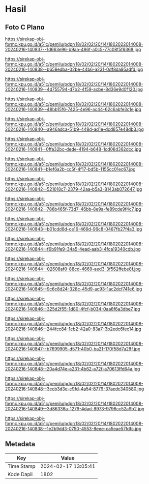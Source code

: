 # Hasil

## Foto C Plano

https://sirekap-obj-formc.kpu.go.id/a51c/pemilu/pdpr/18/02/02/20/14/1802022014008-20240216-140837--1d663e96-b9aa-496f-a0c5-77c08f5f6368.jpg

https://sirekap-obj-formc.kpu.go.id/a51c/pemilu/pdpr/18/02/02/20/14/1802022014008-20240216-140838--b658edba-02be-44b6-a231-0df8da95adfd.jpg

https://sirekap-obj-formc.kpu.go.id/a51c/pemilu/pdpr/18/02/02/20/14/1802022014008-20240216-140839--4d755794-d7b2-4f59-acbe-8d36e9d0f120.jpg

https://sirekap-obj-formc.kpu.go.id/a51c/pemilu/pdpr/18/02/02/20/14/1802022014008-20240216-140839--48bb15f6-7425-4e96-ac44-62c6abfe3c1e.jpg

https://sirekap-obj-formc.kpu.go.id/a51c/pemilu/pdpr/18/02/02/20/14/1802022014008-20240216-140840--a946adca-51b9-448d-ad1e-dcd857e48db3.jpg

https://sirekap-obj-formc.kpu.go.id/a51c/pemilu/pdpr/18/02/02/20/14/1802022014008-20240216-140841--0ffa32bc-dede-4194-b648-1cd08d362dcc.jpg

https://sirekap-obj-formc.kpu.go.id/a51c/pemilu/pdpr/18/02/02/20/14/1802022014008-20240216-140841--b1ef6a2b-cc5f-4f17-bd5b-1155cc01ec67.jpg

https://sirekap-obj-formc.kpu.go.id/a51c/pemilu/pdpr/18/02/02/20/14/1802022014008-20240216-140842--521018c7-2379-42aa-b5a3-8143ab072647.jpg

https://sirekap-obj-formc.kpu.go.id/a51c/pemilu/pdpr/18/02/02/20/14/1802022014008-20240216-140842--786b465f-73d7-46bb-8e9a-fe89cde9f4c7.jpg

https://sirekap-obj-formc.kpu.go.id/a51c/pemilu/pdpr/18/02/02/20/14/1802022014008-20240216-140843--b01cdd6d-ce16-469d-96c8-0487fb27f4a3.jpg

https://sirekap-obj-formc.kpu.go.id/a51c/pemilu/pdpr/18/02/02/20/14/1802022014008-20240216-140844--f6b91fe9-34a5-4ead-aab3-4fca19340cdb.jpg

https://sirekap-obj-formc.kpu.go.id/a51c/pemilu/pdpr/18/02/02/20/14/1802022014008-20240216-140844--02608af0-88cd-4669-aed3-3f562ffebe8f.jpg

https://sirekap-obj-formc.kpu.go.id/a51c/pemilu/pdpr/18/02/02/20/14/1802022014008-20240216-140845--9c6c8d24-328c-45d9-ac93-1ac2dcf741e6.jpg

https://sirekap-obj-formc.kpu.go.id/a51c/pemilu/pdpr/18/02/02/20/14/1802022014008-20240216-140846--325d2f55-1d80-4fcf-b034-0aa6f6a3dbe7.jpg

https://sirekap-obj-formc.kpu.go.id/a51c/pemilu/pdpr/18/02/02/20/14/1802022014008-20240216-140846--244fcc84-1cb2-42a0-83a7-3b2edc6fec14.jpg

https://sirekap-obj-formc.kpu.go.id/a51c/pemilu/pdpr/18/02/02/20/14/1802022014008-20240216-140847--b7699905-d571-40b0-ba21-170f58d7a28f.jpg

https://sirekap-obj-formc.kpu.go.id/a51c/pemilu/pdpr/18/02/02/20/14/1802022014008-20240216-140848--20a4d74e-a231-4b62-a72f-a70613ffd64a.jpg

https://sirekap-obj-formc.kpu.go.id/a51c/pemilu/pdpr/18/02/02/20/14/1802022014008-20240216-140848--3ccb3d3e-c9fd-4a54-8779-37aedc340580.jpg

https://sirekap-obj-formc.kpu.go.id/a51c/pemilu/pdpr/18/02/02/20/14/1802022014008-20240216-140849--3d86336a-1279-4dad-8973-9796cc52a9b2.jpg

https://sirekap-obj-formc.kpu.go.id/a51c/pemilu/pdpr/18/02/02/20/14/1802022014008-20240216-140838--1e2b9dd3-0750-4553-8eee-ca5eae57fdfc.jpg


## Metadata

| Key        | Value               |
| ---------- | ------------------- |
| Time Stamp | 2024-02-17 13:05:41 |
| Kode Dapil | 1802                |



